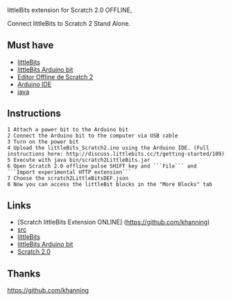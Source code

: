 littleBits extension for Scratch 2.0 OFFLINE,


Connect littleBits to Scratch 2 Stand Alone.  


Must have
-----------
- [littleBits](http://littlebits.cc)
- [littleBits Arduino bit](http://littlebits.cc/bits/arduino)
- [Editor Offline de Scratch 2](http://scratch.mit.edu/scratch2download/)
- [Arduino IDE](http://arduino.cc/en/main/software)
- [java](https://www.java.com/es/download/)

Instructions
-----------

    1 Attach a power bit to the Arduino bit
    2 Connect the Arduino bit to the computer via USB cable
    3 Turn on the power bit
    4 Upload the littleBits_Scratch2.ino using the Arduino IDE. (Full instructions here: http://discuss.littlebits.cc/t/getting-started/109)
    5 Execute with java bin/scratch2LittleBits.jar
    6 Open Scratch 2.0 offline pulse SHIFT key and ```File``` and ```Import experimental HTTP extension```
    7 Choose the scratch2LittleBitsDEF.json
    8 Now you can access the littleBit blocks in the "More Blocks" tab


Links
-----
- [Scratch littleBits Extension ONLINE] (https://github.com/khanning)
- [src](https://github.com/electronicadivertida/scratch2LittleBits)
- [littleBits](http://littlebits.cc)
- [littleBits Arduino bit](http://littlebits.cc/bits/arduino)
- [Scratch 2.0](http://scratch.mit.edu)

Thanks
-----
https://github.com/khanning